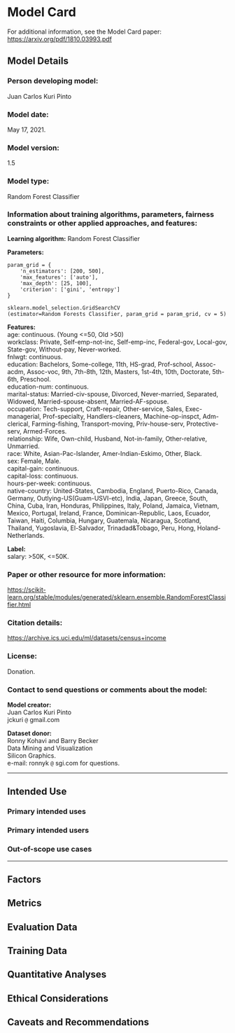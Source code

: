 # Model Card

For additional information, see the Model Card paper:<br/>
https://arxiv.org/pdf/1810.03993.pdf

## Model Details

### Person developing model:
Juan Carlos Kuri Pinto

### Model date:
May 17, 2021.

### Model version:
1.5

### Model type:
Random Forest Classifier

### Information about training algorithms, parameters, fairness constraints or other applied approaches, and features:

**Learning algorithm:** Random Forest Classifier

**Parameters:**

```
param_grid = {
    'n_estimators': [200, 500],
    'max_features': ['auto'],
    'max_depth': [25, 100],
    'criterion': ['gini', 'entropy']
}
```

```
sklearn.model_selection.GridSearchCV
(estimator=Random Forests Classifier, param_grid = param_grid, cv = 5)
```

**Features:**<br/>
age: continuous. (Young <=50, Old >50)<br/>
workclass: Private, Self-emp-not-inc, Self-emp-inc, Federal-gov, Local-gov, State-gov, Without-pay, Never-worked.<br/>
fnlwgt: continuous.<br/>
education: Bachelors, Some-college, 11th, HS-grad, Prof-school, Assoc-acdm, Assoc-voc, 9th, 7th-8th, 12th, Masters, 1st-4th, 10th, Doctorate, 5th-6th, Preschool.<br/>
education-num: continuous.<br/>
marital-status: Married-civ-spouse, Divorced, Never-married, Separated, Widowed, Married-spouse-absent, Married-AF-spouse.<br/>
occupation: Tech-support, Craft-repair, Other-service, Sales, Exec-managerial, Prof-specialty, Handlers-cleaners, Machine-op-inspct, Adm-clerical, Farming-fishing, Transport-moving, Priv-house-serv, Protective-serv, Armed-Forces.<br/>
relationship: Wife, Own-child, Husband, Not-in-family, Other-relative, Unmarried.<br/>
race: White, Asian-Pac-Islander, Amer-Indian-Eskimo, Other, Black.<br/>
sex: Female, Male.<br/>
capital-gain: continuous.<br/>
capital-loss: continuous.<br/>
hours-per-week: continuous.<br/>
native-country: United-States, Cambodia, England, Puerto-Rico, Canada, Germany, Outlying-US(Guam-USVI-etc), India, Japan, Greece, South, China, Cuba, Iran, Honduras, Philippines, Italy, Poland, Jamaica, Vietnam, Mexico, Portugal, Ireland, France, Dominican-Republic, Laos, Ecuador, Taiwan, Haiti, Columbia, Hungary, Guatemala, Nicaragua, Scotland, Thailand, Yugoslavia, El-Salvador, Trinadad&Tobago, Peru, Hong, Holand-Netherlands.<br/>

**Label:**<br/>
salary: >50K, <=50K.

### Paper or other resource for more information:
https://scikit-learn.org/stable/modules/generated/sklearn.ensemble.RandomForestClassifier.html

### Citation details:
https://archive.ics.uci.edu/ml/datasets/census+income

### License:
Donation.

### Contact to send questions or comments about the model:

**Model creator:**<br/>
Juan Carlos Kuri Pinto<br/>
jckuri `@` gmail.com

**Dataset donor:**<br/>
Ronny Kohavi and Barry Becker<br/>
Data Mining and Visualization<br/>
Silicon Graphics.<br/>
e-mail: ronnyk `@` sgi.com for questions.

--------------------------------------------------------------------------------

## Intended Use

### Primary intended uses

### Primary intended users

### Out-of-scope use cases

--------------------------------------------------------------------------------

## Factors

## Metrics

## Evaluation Data

## Training Data

## Quantitative Analyses

## Ethical Considerations

## Caveats and Recommendations
